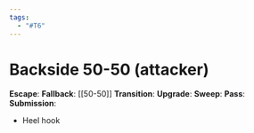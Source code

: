 ```yaml
---
tags:
  - "#T6"
---
```


# Backside 50-50 (attacker)

**Escape**:
**Fallback**:
[[50-50]]
**Transition**:
**Upgrade**:
**Sweep**:
**Pass**:
**Submission**:
- Heel hook
